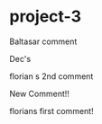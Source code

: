# project-3

Baltasar comment

Dec's


florian s 2nd comment



New Comment!!

florians first comment!


